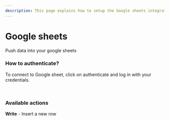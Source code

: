 ```yaml
---
description: This page explains how to setup the Google sheets integration on Cargo.
---
```


# Google sheets

Push data into your google sheets&#x20;



### How to authenticate?

To connect to Google sheet, click on authenticate and log in with your credentials.

<figure><img src="../.gitbook/assets/Capture d’écran 2023-04-10 à 17.44.38.png" alt=""><figcaption></figcaption></figure>

### Available actions

**Write** - Insert a new row

